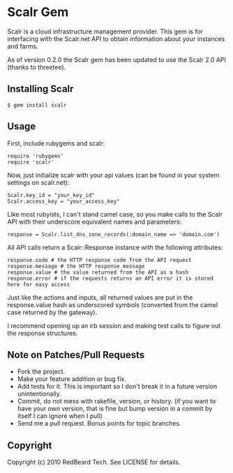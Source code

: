 # Scalr Gem

Scalr is a cloud infrastructure management provider. This gem is for interfacing with the Scalr.net API to obtain information about your instances and farms.

As of version 0.2.0 the Scalr gem has been updated to use the Scalr 2.0 API (thanks to threetee).

## Installing Scalr

    $ gem install scalr

## Usage

First, include rubygems and scalr:

    require 'rubygems'
    require 'scalr'

Now, just initialize scalr with your api values (can be found in your system settings on scalr.net):

    Scalr.key_id = "your_key_id"
    Scalr.access_key = "your_access_key"

Like most rubyists, I can't stand camel case, so you make calls to the Scalr API with their underscore equivalent names and parameters:

    response = Scalr.list_dns_zone_records(:domain_name => 'domain.com')

All API calls return a Scalr::Response instance with the following attributes:

    response.code # the HTTP response code from the API request
    response.message # the HTTP response message
    response.value # the value returned from the API as a hash
    response.error # if the requests returns an API error it is stored here for easy access

Just like the actions and inputs, all returned values are put in the response.value hash as underscored symbols (converted from the camel case returned by the gateway). 

I recommend opening up an irb session and making test calls to figure out the response structures.

## Note on Patches/Pull Requests
 
* Fork the project.
* Make your feature addition or bug fix.
* Add tests for it. This is important so I don't break it in a
  future version unintentionally.
* Commit, do not mess with rakefile, version, or history.
  (if you want to have your own version, that is fine but bump version in a commit by itself I can ignore when I pull)
* Send me a pull request. Bonus points for topic branches.

## Copyright

Copyright (c) 2010 RedBeard Tech. See LICENSE for details.
